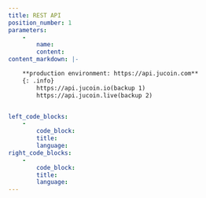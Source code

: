 ```yaml
---
title: REST API
position_number: 1
parameters:
    -
        name:
        content:
content_markdown: |-

    **production environment: https://api.jucoin.com**
    {: .info}
        https://api.jucoin.io(backup 1)
        https://api.jucoin.live(backup 2)


left_code_blocks:
    -
        code_block:
        title:
        language:
right_code_blocks:
    -
        code_block:
        title:
        language:
---
```

